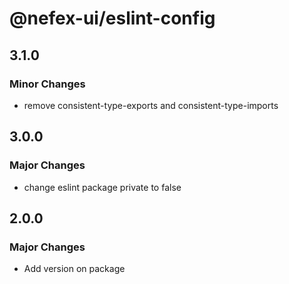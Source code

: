 # @nefex-ui/eslint-config

## 3.1.0

### Minor Changes

- remove consistent-type-exports and consistent-type-imports

## 3.0.0

### Major Changes

- change eslint package private to false

## 2.0.0

### Major Changes

- Add version on package
